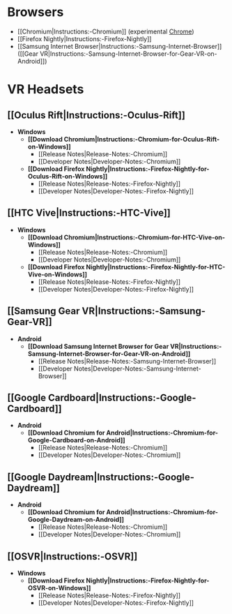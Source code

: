 # Browsers

* [[Chromium|Instructions:-Chromium]] (experimental [Chrome](https://www.google.com/chrome/))
* [[Firefox Nightly|Instructions:-Firefox-Nightly]]
* [[Samsung Internet Browser|Instructions:-Samsung-Internet-Browser]] ([[Gear VR|Instructions:-Samsung-Internet-Browser-for-Gear-VR-on-Android]])

# VR Headsets

## **[[Oculus Rift|Instructions:-Oculus-Rift]]**
  * **Windows**
    * **[[Download Chromium|Instructions:-Chromium-for-Oculus-Rift-on-Windows]]**
      * [[Release Notes|Release-Notes:-Chromium]]
      * [[Developer Notes|Developer-Notes:-Chromium]]
    * **[[Download Firefox Nightly|Instructions:-Firefox-Nightly-for-Oculus-Rift-on-Windows]]**
      * [[Release Notes|Release-Notes:-Firefox-Nightly]]
      * [[Developer Notes|Developer-Notes:-Firefox-Nightly]]

## **[[HTC Vive|Instructions:-HTC-Vive]]**
  * **Windows**
    * **[[Download Chromium|Instructions:-Chromium-for-HTC-Vive-on-Windows]]**
      * [[Release Notes|Release-Notes:-Chromium]]
      * [[Developer Notes|Developer-Notes:-Chromium]]
    * **[[Download Firefox Nightly|Instructions:-Firefox-Nightly-for-HTC-Vive-on-Windows]]**
      * [[Release Notes|Release-Notes:-Firefox-Nightly]]
      * [[Developer Notes|Developer-Notes:-Firefox-Nightly]]

## **[[Samsung Gear VR|Instructions:-Samsung-Gear-VR]]**
  * **Android**
    * **[[Download Samsung Internet Browser for Gear VR|Instructions:-Samsung-Internet-Browser-for-Gear-VR-on-Android]]**
      * [[Release Notes|Release-Notes:-Samsung-Internet-Browser]]
      * [[Developer Notes|Developer-Notes:-Samsung-Internet-Browser]]

## **[[Google Cardboard|Instructions:-Google-Cardboard]]**
  * **Android**
    * **[[Download Chromium for Android|Instructions:-Chromium-for-Google-Cardboard-on-Android]]**
      * [[Release Notes|Release-Notes:-Chromium]]
      * [[Developer Notes|Developer-Notes:-Chromium]]

## **[[Google Daydream|Instructions:-Google-Daydream]]**
  * **Android**
    * **[[Download Chromium for Android|Instructions:-Chromium-for-Google-Daydream-on-Android]]**
      * [[Release Notes|Release-Notes:-Chromium]]
      * [[Developer Notes|Developer-Notes:-Chromium]]

## **[[OSVR|Instructions:-OSVR]]**
  * **Windows**
    * **[[Download Firefox Nightly|Instructions:-Firefox-Nightly-for-OSVR-on-Windows]]**
      * [[Release Notes|Release-Notes:-Firefox-Nightly]]
      * [[Developer Notes|Developer-Notes:-Firefox-Nightly]]
